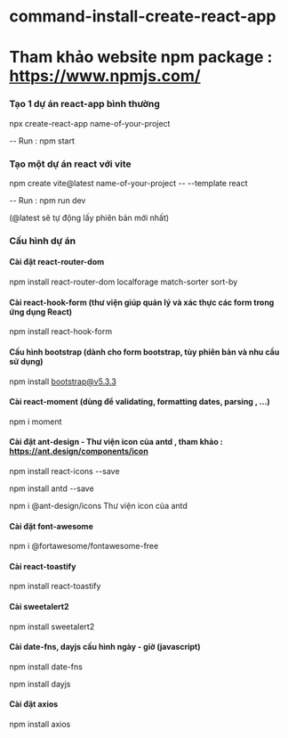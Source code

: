 # command-install-create-react-app

# Tham khảo website npm package : https://www.npmjs.com/

### Tạo 1 dự án react-app bình thường
npx create-react-app name-of-your-project

-- Run : npm start

### Tạo một dự án react với vite
npm create vite@latest name-of-your-project -- --template react

-- Run : npm run dev

(@latest sẽ tự động lấy phiên bản mới nhất)

### Cấu hình dự án

#### Cài đặt react-router-dom

npm install react-router-dom localforage match-sorter sort-by

#### Cài react-hook-form (thư viện giúp quản lý và xác thực các form trong ứng dụng React)

npm install react-hook-form

#### Cấu hình bootstrap (dành cho form bootstrap, tùy phiên bản và nhu cầu sử dụng)

npm install bootstrap@v5.3.3

#### Cài react-moment (dùng để validating, formatting dates, parsing , ...)

npm i moment

#### Cài đặt ant-design - Thư viện icon của antd , tham khảo : https://ant.design/components/icon

npm install react-icons --save

npm install antd --save

npm i @ant-design/icons 
Thư viện icon của antd

#### Cài đặt font-awesome 

npm i @fortawesome/fontawesome-free

#### Cài react-toastify

npm install react-toastify

#### Cài sweetalert2

npm install sweetalert2

#### Cài date-fns, dayjs cấu hình ngày - giờ (javascript)

npm install date-fns

npm install dayjs

#### Cài đặt axios

npm install axios





